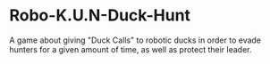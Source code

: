 # Robo-K.U.N-Duck-Hunt
A game about giving "Duck Calls" to robotic ducks in order to evade hunters for a given amount of time, as well as protect their leader.
